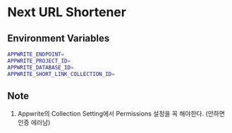 # Next URL Shortener

## Environment Variables

```bash
APPWRITE_ENDPOINT=
APPWRITE_PROJECT_ID=
APPWRITE_DATABASE_ID=
APPWRITE_SHORT_LINK_COLLECTION_ID=
```

## Note

1. Appwrite의 Collection Setting에서 Permissions 설정을 꼭 해야한다. (안하면 인증 에러남)
